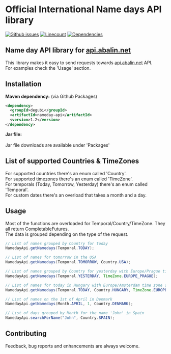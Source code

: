 # Official International Name days API library
[![Github issues](https://img.shields.io/github/issues/Degubi/nameday-api?label=Issues&style=plastic&logo=github)](https://github.com/Degubi/nameday-api/issues)
[![Linecount](https://img.shields.io/tokei/lines/github/degubi/nameday-api?label=Total%20Lines&logo=Github&style=plastic)](https://github.com/Degubi/nameday-api/tree/master/src/main/java)
[![Dependencies](https://img.shields.io/badge/Dependencies-1-green?style=plastic&logo=Java)](https://github.com/Degubi/nameday-api/blob/master/package.json)

## Name day API library for [api.abalin.net](https://api.abalin.net)

This library makes it easy to send requests towards [api.abalin.net](https://api.abalin.net) API.  
For examples check the 'Usage' section.

## Installation

**Maven dependency:** (via Github Packages)

```xml
<dependency>
  <groupId>degubi</groupId>
  <artifactId>nameday-api</artifactId>
  <version>1.2</version>
</dependency>
```

**Jar file:**
<br><br>
Jar file downloads are available under 'Packages'

## List of supported Countries & TimeZones

For supported countries there's an enum called 'Country'.  
For supported timezones there's an enum called 'TimeZone'.  
For temporals (Today, Tomorrow, Yesterday) there's an enum called 'Temporal'.  
For custom dates there's an overload that takes a month and a day.

## Usage

Most of the functions are overloaded for Temporal/Country/TimeZone. They all return CompletableFutures.  
The data is grouped depending on the type of the request.

```java
// List of names grouped by Country for today
NamedayApi.getNamedays(Temporal.TODAY);

// List of names for tomorrow in the USA
NamedayApi.getNamedays(Temporal.TOMORROW, Country.USA);

// List of names grouped by Country for yesterday with Europe/Prague time zone specification 
NamedayApi.getNamedays(Temporal.YESTERDAY, TimeZone.EUROPE_PRAGUE);

// List of names for today in Hungary with Europe/Amsterdam time zone specification
NamedayApi.getNamedays(Temporal.TODAY, Country.HUNGARY, TimeZone.EUROPE_AMSTERDAM)

// List of names on the 1st of April in Denmark
NamedayApi.getNamedays(Month.APRIL, 1, Country.DENMARK);

// List of days grouped by Month for the name 'John' in Spain
NamedayApi.searchForName("John", Country.SPAIN);
```

## Contributing

Feedback, bug reports and enhancements are always welcome.